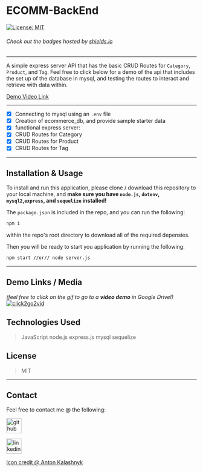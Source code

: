 # ECOMM-BackEnd
[![License: MIT](https://img.shields.io/badge/License-MIT-yellow.svg)](https://opensource.org/licenses/MIT)
###### Check out the badges hosted by [shields.io](https://shields.io/)
***
A simple express server API that has the basic CRUD Routes for `Category`, `Product`, and `Tag`. Feel free to click below for a demo of the api that includes the set up of the database in mysql, and testing the routes to interact and retrieve with data within.

[Demo Video Link](https://drive.google.com/file/d/1kz-yhW_2QoKaDa76LzY5Hex6a_Eef7A3/view)

***
- [X] Connecting to mysql using an `.env` file
- [X] Creation of ecommerce_db, and provide sample starter data
- [X] functional express server:
- [X] CRUD Routes for Category
- [X] CRUD Routes for Product
- [X] CRUD Routes for Tag

***
## Installation & Usage
To install and run this application, please clone / download this repository to your local machine, and **make sure you have `node.js`, `dotenv`, `mysql2`,`express`, and `sequelize` installed!**

The `package.json` is included in the repo, and you can run the following:

``` bash
npm i
``` 

within the repo's root directory to download all of the required depensies. 

Then you will be ready to start you application by running the following:

``` bash
npm start //or// node server.js
```

***
## Demo Links / Media
*(feel free to click on the gif to go to a **video demo** in Google Drive!)*
[<img src="./assets/demo.gif" alt='click2go2vid'>](https://drive.google.com/file/d/1SkrviuPiX8yZe3uZ8xRQ04ugSLAxy4Qe/view/) 

## Technologies Used
> JavaScript
> node.js
> express.js
> mysql
> sequelize

## License
> MIT

***
## Contact
Feel free to contact me @ the following:

[<img src="https://cdn.icon-icons.com/icons2/2351/PNG/512/logo_github_icon_143196.png" alt='github' height='40'>](https://github.com/DraconMarius) 

[<img src="https://cdn.icon-icons.com/icons2/2351/PNG/512/logo_linkedin_icon_143191.png" alt='linkedin' height='40'>](https://www.linkedin.com/in/mari-ma-70771585/)  

[Icon credit @ Anton Kalashnyk](https://icon-icons.com/users/14quJ7FM9cYdQZHidnZoM/icon-sets/)

